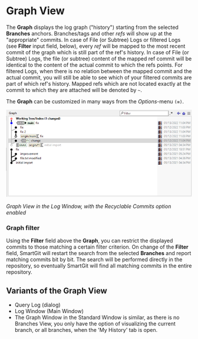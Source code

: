 # Graph View

The **Graph** displays the log graph ("history") starting from the selected **Branches** anchors. Branches/tags and other *refs* will show up at the "appropriate" commits. In case of File (or Subtree) Logs or filtered Logs (see **Filter** input field, below), every *ref* will be mapped to the most recent commit of the graph which is still part of the ref's history. In case of File (or Subtree) Logs, the file (or subtree) content of the mapped ref commit will be identical to the content of the actual commit to which the refs points. For filtered Logs, when there is no relation between the mapped commit and the actual commit, you will still be able to see which of your filtered commits are part of which ref's history. Mapped refs which are not located exactly at the commit to which they are attached will be denoted by `~`.

The **Graph** can be customized in many ways from the *Options*-menu `(≡)`.

![SmartGit Graph View](../images/Graph-View.png)

*Graph View in the Log Window, with the Recyclable Commits option enabled*

### Graph filter

Using the **Filter** field above the **Graph**, you can restrict the displayed commits to those matching a certain filter criterion. On change of the **Filter** field, SmartGit will restart the search from the selected **Branches** and report matching commits bit by bit. The search will be performed directly in the repository, so eventually SmartGit will find all matching commits in the entire repository.

## Variants of the Graph View

- Query Log (dialog)
- Log Window (Main Window)
- The Graph Window in the Standard Window is similar, as there is no Branches View, you only have the option of visualizing the current branch, or all branches, when the 'My History' tab is open.

